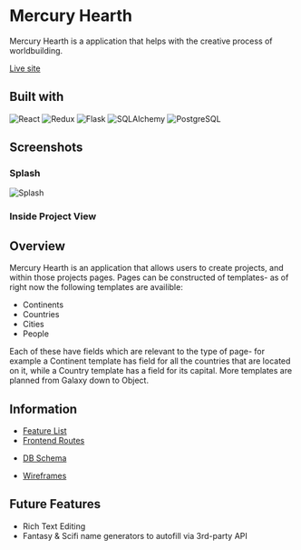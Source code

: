 # Mercury Hearth

Mercury Hearth is a application that helps with the creative process of worldbuilding.

[Live site](https://mercury-hearth.herokuapp.com/)

## Built with
![React](https://img.shields.io/badge/-ReactJs-black?logo=react)
![Redux](https://img.shields.io/badge/-Redux-black?logo=redux)
![Flask](https://img.shields.io/badge/-Flask-black?logo=flask)
![SQLAlchemy](https://img.shields.io/badge/-SQLAlchemy-black?logo=sqlalchemy)
![PostgreSQL](https://img.shields.io/badge/-PostgeSQL-black?logo=postgresql)

## Screenshots
### Splash
![Splash](https://user-images.githubusercontent.com/59124348/152610830-13ef8fc4-9d75-4b50-b044-7a072b67fd56.png)
### Inside Project View



## Overview
Mercury Hearth is an application that allows users to create projects, and within those projects pages. Pages can be constructed of templates- as of right now the following templates are availible:

* Continents
* Countries
* Cities
* People

Each of these have fields which are relevant to the type of page- for example a Continent template has field for all the countries that are located on it, while a Country template has a field for its capital. More templates are planned from Galaxy down to Object.

## Information
* [Feature List](https://github.com/mothwork/mercury-hearth/wiki/Features)
* [Frontend Routes](https://github.com/mothwork/mercury-hearth/wiki/Frontend-Routes)
<!-- * [API Routes]() -->
* [DB Schema](https://github.com/mothwork/mercury-hearth/wiki/DB-Schema)
<!-- * [Redux Store Tree]() -->
* [Wireframes](https://github.com/mothwork/mercury-hearth/wiki/Wireframes)


## Future Features
* Rich Text Editing
* Fantasy & Scifi name generators to autofill via 3rd-party API
